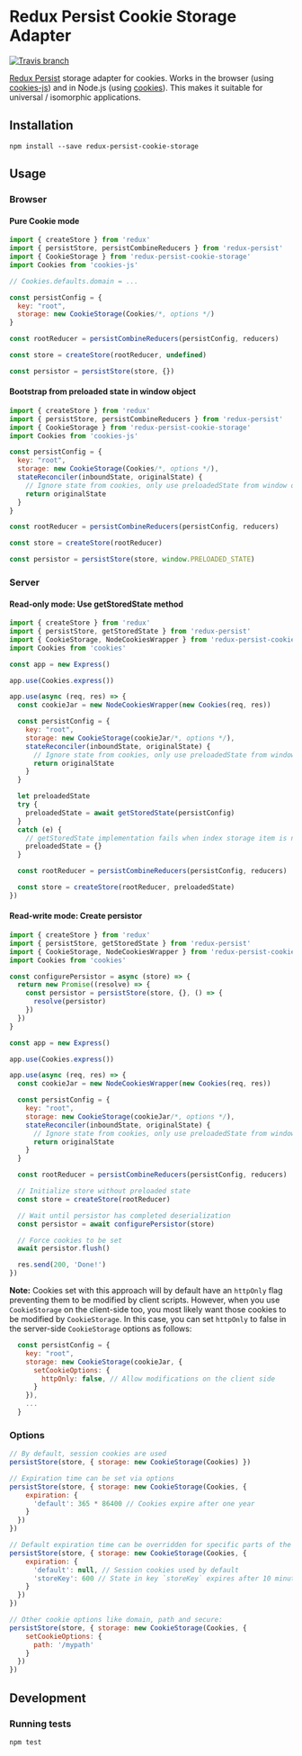 # Redux Persist Cookie Storage Adapter

[![Travis branch](https://img.shields.io/travis/abersager/redux-persist-cookie-storage/master.svg)](https://travis-ci.org/abersager/redux-persist-cookie-storage)

[Redux Persist](https://github.com/rt2zz/redux-persist) storage adapter for cookies. Works in the browser (using [cookies-js](https://github.com/ScottHamper/Cookies)) and in Node.js (using [cookies](https://github.com/pillarjs/cookies)). This makes it suitable for universal / isomorphic applications.

## Installation

`npm install --save redux-persist-cookie-storage`

## Usage

### Browser

#### Pure Cookie mode

```js
import { createStore } from 'redux'
import { persistStore, persistCombineReducers } from 'redux-persist'
import { CookieStorage } from 'redux-persist-cookie-storage'
import Cookies from 'cookies-js'

// Cookies.defaults.domain = ...

const persistConfig = {
  key: "root",
  storage: new CookieStorage(Cookies/*, options */)
}

const rootReducer = persistCombineReducers(persistConfig, reducers)

const store = createStore(rootReducer, undefined)

const persistor = persistStore(store, {})
```

#### Bootstrap from preloaded state in window object

```js
import { createStore } from 'redux'
import { persistStore, persistCombineReducers } from 'redux-persist'
import { CookieStorage } from 'redux-persist-cookie-storage'
import Cookies from 'cookies-js'

const persistConfig = {
  key: "root",
  storage: new CookieStorage(Cookies/*, options */),
  stateReconciler(inboundState, originalState) {
    // Ignore state from cookies, only use preloadedState from window object
    return originalState
  }
}

const rootReducer = persistCombineReducers(persistConfig, reducers)

const store = createStore(rootReducer)

const persistor = persistStore(store, window.PRELOADED_STATE)
```

### Server

#### Read-only mode: Use getStoredState method

```js
import { createStore } from 'redux'
import { persistStore, getStoredState } from 'redux-persist'
import { CookieStorage, NodeCookiesWrapper } from 'redux-persist-cookie-storage'
import Cookies from 'cookies'

const app = new Express()

app.use(Cookies.express())

app.use(async (req, res) => {
  const cookieJar = new NodeCookiesWrapper(new Cookies(req, res))

  const persistConfig = {
    key: "root",
    storage: new CookieStorage(cookieJar/*, options */),
    stateReconciler(inboundState, originalState) {
      // Ignore state from cookies, only use preloadedState from window object
      return originalState
    }
  }

  let preloadedState
  try {
    preloadedState = await getStoredState(persistConfig)
  }
  catch (e) {
    // getStoredState implementation fails when index storage item is not set.
    preloadedState = {}
  }

  const rootReducer = persistCombineReducers(persistConfig, reducers)

  const store = createStore(rootReducer, preloadedState)
})

```

#### Read-write mode: Create persistor

```js
import { createStore } from 'redux'
import { persistStore, getStoredState } from 'redux-persist'
import { CookieStorage, NodeCookiesWrapper } from 'redux-persist-cookie-storage'
import Cookies from 'cookies'

const configurePersistor = async (store) => {
  return new Promise((resolve) => {
    const persistor = persistStore(store, {}, () => {
      resolve(persistor)
    })
  })
}

const app = new Express()

app.use(Cookies.express())

app.use(async (req, res) => {
  const cookieJar = new NodeCookiesWrapper(new Cookies(req, res))

  const persistConfig = {
    key: "root",
    storage: new CookieStorage(cookieJar/*, options */),
    stateReconciler(inboundState, originalState) {
      // Ignore state from cookies, only use preloadedState from window object
      return originalState
    }
  }

  const rootReducer = persistCombineReducers(persistConfig, reducers)

  // Initialize store without preloaded state
  const store = createStore(rootReducer)

  // Wait until persistor has completed deserialization
  const persistor = await configurePersistor(store)

  // Force cookies to be set
  await persistor.flush()

  res.send(200, 'Done!')
})
```

**Note:** Cookies set with this approach will by default have an `httpOnly` flag preventing them to be modified by client scripts. However, when you use `CookieStorage` on the client-side too, you most likely want those cookies to be modified by `CookieStorage`. In this case, you can set `httpOnly` to false in the server-side `CookieStorage` options as follows:

```js
  const persistConfig = {
    key: "root",
    storage: new CookieStorage(cookieJar, {
      setCookieOptions: {
        httpOnly: false, // Allow modifications on the client side
      }
    }),
    ...
  }
```

### Options

```js
// By default, session cookies are used
persistStore(store, { storage: new CookieStorage(Cookies) })

// Expiration time can be set via options
persistStore(store, { storage: new CookieStorage(Cookies, {
    expiration: {
      'default': 365 * 86400 // Cookies expire after one year
    }
  })
})

// Default expiration time can be overridden for specific parts of the store:
persistStore(store, { storage: new CookieStorage(Cookies, {
    expiration: {
      'default': null, // Session cookies used by default
      'storeKey': 600 // State in key `storeKey` expires after 10 minutes
    }
  })
})

// Other cookie options like domain, path and secure:
persistStore(store, { storage: new CookieStorage(Cookies, {
    setCookieOptions: {
      path: '/mypath'
    }
  })
})
```


## Development

### Running tests

`npm test`

